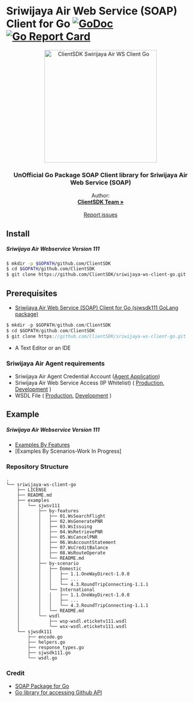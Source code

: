 # Sriwijaya Air Web Service (SOAP) Client for Go [![GoDoc](https://godoc.org/github.com/ClientSDK/sriwijaya-ws-client-go?status.png)](https://godoc.org/github.com/ClientSDK/sriwijaya-ws-client-go) [![Go Report Card](https://goreportcard.com/badge/github.com/ClientSDK/sriwijaya-ws-client-go)](https://goreportcard.com/report/github.com/ClientSDK/sriwijaya-ws-client-go) 


<p align="center">
  <a href="https://github.com/ClientSDK/sriwijaya-ws-client-go">
    <img src="https://upload.wikimedia.org/wikipedia/commons/thumb/e/ea/LOGO_SJ_VERTIKAL.png/320px-LOGO_SJ_VERTIKAL.png" alt="ClientSDK Swirijaya Air WS Client Go" width=300>
  </a>

  <h3 align="center">UnOfficial Go Package SOAP Client library for Sriwijaya Air Web Service (SOAP)</h3>

  <p align="center">
    Author:
    <br>
    <a href="https://github.com/ClientSDK"><strong>ClientSDK Team »</strong></a>
    <br>
    <br>
    <a href="https://github.com/ClientSDK/sriwijaya-ws-client-go/issues">Report issues</a>
  </p>
</p>


## Install

##### Sriwijaya Air Webservice Version 111

```bash
$ mkdir -p $GOPATH/github.com/ClientSDK
$ cd $GOPATH/github.com/ClientSDK
$ git clone https://github.com/ClientSDK/sriwijaya-ws-client-go.git

```

## Prerequisites

- [Sriwijaya Air Web Service (SOAP) Client for Go (sjwsdk111 GoLang package) ](https://github.com/ClientSDK/sriwijaya-ws-client-go)

```Go
$ mkdir -p $GOPATH/github.com/ClientSDK
$ cd $GOPATH/github.com/ClientSDK
$ git clone https://github.com/ClientSDK/sriwijaya-ws-client-go.git

```

- A Text Editor or an IDE

### Sriwijaya Air Agent requirements
- Sriwijaya Air Agent Credential Account ([Agent Application](https://agent.sriwijayaair.co.id/SJ-Eticket/login.php?action=in))
- Sriwijaya Air Web Service Access (IP Whitelist) ( [Production](https://wsp.sriwijayaair.co.id:11443/wsdl.eticketv111/index.php), [Development](https://wsx.sriwijayaair.co.id:11443/wsdl.eticketv111/index.php) )
- WSDL File ( [Production](https://wsp.sriwijayaair.co.id:11443/wsdl.eticketv111/index.php?wsdl), [Development](https://wsx.sriwijayaair.co.id:11443/wsdl.eticketv111/index.php?wsdl) )


## Example

##### Sriwijaya Air Webservice Version 111
- [Examples By Features](examples/sjwsv111/by-features/README.md)
- [Examples By Scenarios-Work In Progress]

### Repository Structure
```
.
└── sriwijaya-ws-client-go
    ├── LICENSE
    ├── README.md
    ├── examples
    │   └── sjwsv111
    │       ├── by-features
    │       │   ├── 01.WsSearchFlight
    │       │   ├── 02.WsGeneratePNR
    │       │   ├── 03.WsIssuing
    │       │   ├── 04.WsRetrievePNR
    │       │   ├── 05.WsCancelPNR
    │       │   ├── 06.WsAccountStatement
    │       │   ├── 07.WsCreditBalance
    │       │   ├── 08.WsRouteOperate
    │       │   └── README.md
    │       ├── by-scenario
    │       │   ├── Domestic
    │       │   │   ├── 1.1.OneWayDirect-1.0.0
    │       │   │   ├── ...
    │       │   │   └── 4.3.RoundTripConnecting-1.1.1
    │       │   └── International
    │       │   │   ├── 1.1.OneWayDirect-1.0.0
    │       │   │   ├── ...
    │       │   │   └── 4.3.RoundTripConnecting-1.1.1
    │       │   └── README.md
    │       └── wsdl
    │           ├── wsp-wsdl.eticketv111.wsdl
    │           └── wsx-wsdl.eticketv111.wsdl
    └── sjwsdk111
        ├── encode.go
        ├── helpers.go
        ├── response_types.go
        ├── sjwsdk111.go
        └── wsdl.go
```


### Credit

- [SOAP Package for Go](https://github.com/tiaguinho/gosoap/)
- [Go library for accessing Github API](https://github.com/google/go-github)